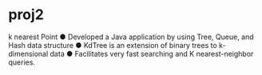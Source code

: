 # proj2
k nearest Point
● Developed a Java application by using Tree, Queue, and Hash data structure
● KdTree is an extension of binary trees to k-dimensional data
● Facilitates very fast searching and K nearest-neighbor queries.

